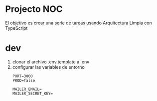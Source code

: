 # Projecto NOC

El objetivo es crear una serie de tareas usando Arquitectura Limpia con TypeScript

# dev
1. clonar el archivo .env.template a .env
2. configurar las variables de entorno
    ```
    PORT=3000
    PROD=false

    MAILER_EMAIL=
    MAILER_SECRET_KEY=
    ```